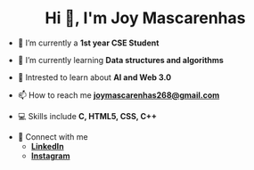 <h1 align="center">Hi 👋, I'm Joy Mascarenhas</h1>

- 🔭 I’m currently a **1st year CSE Student**

- 🌱 I’m currently learning **Data structures and algorithms**

- 💬 Intrested to learn about **AI and Web 3.0**

- 📫 How to reach me **joymascarenhas268@gmail.com**

- 💻 Skills include **C, HTML5, CSS, C++**

 <ul><li> 📱 Connect with me


<ul><li><a href="https://linkedin.com/in/joy-mascarenhas-378038258" target="blank"><b>LinkedIn</b></a><br></li>
<li><a href="https://instagram.com/joym.7489" target="blank"><b>Instagram</b></a></li></ul></li></ul>
